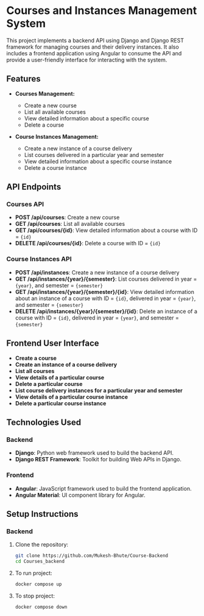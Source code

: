 # Courses and Instances Management System

This project implements a backend API using Django and Django REST framework for managing courses and their delivery instances. It also includes a frontend application using Angular to consume the API and provide a user-friendly interface for interacting with the system.

## Features

- **Courses Management:**
  - Create a new course
  - List all available courses
  - View detailed information about a specific course
  - Delete a course

- **Course Instances Management:**
  - Create a new instance of a course delivery
  - List courses delivered in a particular year and semester
  - View detailed information about a specific course instance
  - Delete a course instance

## API Endpoints

### Courses API

- **POST /api/courses**: Create a new course
- **GET /api/courses**: List all available courses
- **GET /api/courses/{id}**: View detailed information about a course with ID = `{id}`
- **DELETE /api/courses/{id}**: Delete a course with ID = `{id}`

### Course Instances API

- **POST /api/instances**: Create a new instance of a course delivery
- **GET /api/instances/{year}/{semester}**: List courses delivered in year = `{year}`, and semester = `{semester}`
- **GET /api/instances/{year}/{semester}/{id}**: View detailed information about an instance of a course with ID = `{id}`, delivered in year = `{year}`, and semester = `{semester}`
- **DELETE /api/instances/{year}/{semester}/{id}**: Delete an instance of a course with ID = `{id}`, delivered in year = `{year}`, and semester = `{semester}`

## Frontend User Interface

- **Create a course**
- **Create an instance of a course delivery**
- **List all courses**
- **View details of a particular course**
- **Delete a particular course**
- **List course delivery instances for a particular year and semester**
- **View details of a particular course instance**
- **Delete a particular course instance**

## Technologies Used

### Backend
- **Django**: Python web framework used to build the backend API.
- **Django REST Framework**: Toolkit for building Web APIs in Django.

### Frontend
- **Angular**: JavaScript framework used to build the frontend application.
- **Angular Material**: UI component library for Angular.

## Setup Instructions

### Backend

1. Clone the repository:
    ```bash
    git clone https://github.com/Mukesh-Bhute/Course-Backend
    cd Courses_backend
    ```

2. To run project:
    ```bash
    docker compose up
    ```

2. To stop project:
    ```bash
    docker compose down
    ```
